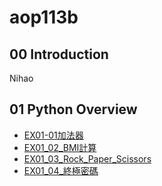 # aop113b
## 00 Introduction
Nihao
## 01 Python Overview
- [EX01-01加法器](./EX01_01_加法器.ipynb)
- [EX01_02_BMI計算](./EX01_02_BMI計算.ipynb)
- [EX01_03_Rock_Paper_Scissors](./EX01_03_Rock_Paper_Scissors.ipynb)
- [EX01_04_終極密碼](./EX01_04_終極密碼.ipynb)
